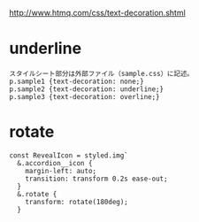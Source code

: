 http://www.htmq.com/css/text-decoration.shtml

# underline
```
スタイルシート部分は外部ファイル（sample.css）に記述。
p.sample1 {text-decoration: none;}
p.sample2 {text-decoration: underline;}
p.sample3 {text-decoration: overline;}
```

# rotate
``` 
const RevealIcon = styled.img`
  &.accordion__icon {
    margin-left: auto;
    transition: transform 0.2s ease-out;
  }
  &.rotate {
    transform: rotate(180deg);
  }
  ```
